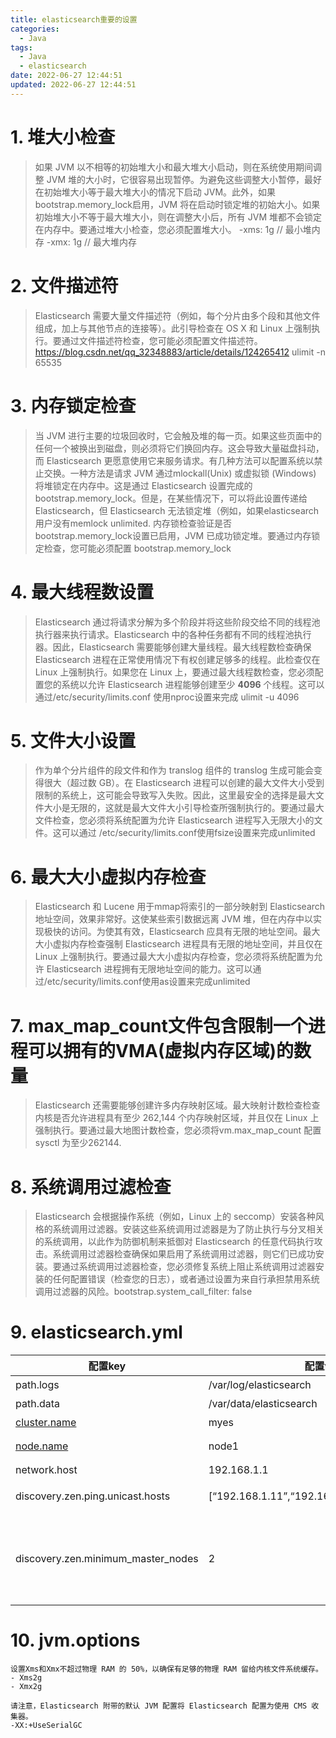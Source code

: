 ```yaml
---
title: elasticsearch重要的设置
categories:
  - Java
tags:
  - Java
  - elasticsearch
date: 2022-06-27 12:44:51
updated: 2022-06-27 12:44:51
---
```

# 1. 堆大小检查
> 如果 JVM 以不相等的初始堆大小和最大堆大小启动，则在系统使用期间调整 JVM 堆的大小时，它很容易出现暂停。为避免这些调整大小暂停，最好在初始堆大小等于最大堆大小的情况下启动 JVM。此外，如果 bootstrap.memory_lock启用，JVM 将在启动时锁定堆的初始大小。如果初始堆大小不等于最大堆大小，则在调整大小后，所有 JVM 堆都不会锁定在内存中。要通过堆大小检查，您必须配置堆大小。
-xms: 1g // 最小堆内存
-xmx: 1g // 最大堆内存
# 2. 文件描述符
> Elasticsearch 需要大量文件描述符（例如，每个分片由多个段和其他文件组成，加上与其他节点的连接等）。此引导检查在 OS X 和 Linux 上强制执行。要通过文件描述符检查，您可能必须配置文件描述符。
<https://blog.csdn.net/qq_32348883/article/details/124265412>
ulimit -n 65535

# 3. 内存锁定检查

> 当 JVM 进行主要的垃圾回收时，它会触及堆的每一页。如果这些页面中的任何一个被换出到磁盘，则必须将它们换回内存。这会导致大量磁盘抖动，而 Elasticsearch 更愿意使用它来服务请求。有几种方法可以配置系统以禁止交换。一种方法是请求 JVM 通过mlockall(Unix) 或虚拟锁 (Windows) 将堆锁定在内存中。这是通过 Elasticsearch 设置完成的 bootstrap.memory_lock。但是，在某些情况下，可以将此设置传递给 Elasticsearch，但 Elasticsearch 无法锁定堆（例如，如果elasticsearch 用户没有memlock unlimited. 内存锁检查验证是否bootstrap.memory_lock设置已启用，JVM 已成功锁定堆。要通过内存锁定检查，您可能必须配置
bootstrap.memory_lock

# 4. 最大线程数设置
> Elasticsearch 通过将请求分解为多个阶段并将这些阶段交给不同的线程池执行器来执行请求。Elasticsearch 中的各种任务都有不同的线程池执行器。因此，Elasticsearch 需要能够创建大量线程。最大线程数检查确保 Elasticsearch 进程在正常使用情况下有权创建足够多的线程。此检查仅在 Linux 上强制执行。如果您在 Linux 上，要通过最大线程数检查，您必须配置您的系统以允许 Elasticsearch 进程能够创建至少 **4096** 个线程。这可以通过/etc/security/limits.conf 使用nproc设置来完成
ulimit -u 4096

# 5. 文件大小设置
> 作为单个分片组件的段文件和作为 translog 组件的 translog 生成可能会变得很大（超过数 GB）。在 Elasticsearch 进程可以创建的最大文件大小受到限制的系统上，这可能会导致写入失败。因此，这里最安全的选择是最大文件大小是无限的，这就是最大文件大小引导检查所强制执行的。要通过最大文件检查，您必须将系统配置为允许 Elasticsearch 进程写入无限大小的文件。这可以通过 /etc/security/limits.conf使用fsize设置来完成unlimited

# 6. 最大大小虚拟内存检查

> Elasticsearch 和 Lucene 用于mmap将索引的一部分映射到 Elasticsearch 地址空间，效果非常好。这使某些索引数据远离 JVM 堆，但在内存中以实现极快的访问。为使其有效，Elasticsearch 应具有无限的地址空间。最大大小虚拟内存检查强制 Elasticsearch 进程具有无限的地址空间，并且仅在 Linux 上强制执行。要通过最大大小虚拟内存检查，您必须将系统配置为允许 Elasticsearch 进程拥有无限地址空间的能力。这可以通过/etc/security/limits.conf使用as设置来完成unlimited

# 7. max_map_count文件包含限制一个进程可以拥有的VMA(虚拟内存区域)的数量

> Elasticsearch 还需要能够创建许多内存映射区域。最大映射计数检查检查内核是否允许进程具有至少 262,144 个内存映射区域，并且仅在 Linux 上强制执行。要通过最大地图计数检查，您必须将vm.max_map_count 配置 sysctl 为至少262144.

# 8. 系统调用过滤检查

> Elasticsearch 会根据操作系统（例如，Linux 上的 seccomp）安装各种风格的系统调用过滤器。安装这些系统调用过滤器是为了防止执行与分叉相关的系统调用，以此作为防御机制来抵御对 Elasticsearch 的任意代码执行攻击。系统调用过滤器检查确保如果启用了系统调用过滤器，则它们已成功安装。要通过系统调用过滤器检查，您必须修复系统上阻止系统调用过滤器安装的任何配置错误（检查您的日志），或者通过设置为来自行承担禁用系统调用过滤器的风险。bootstrap.system_call_filter: false

# 9. elasticsearch.yml

| 配置key                                | 配置value                                         | 说明                                                                      | example                |
| ------------------------------------ | ----------------------------------------------- | ----------------------------------------------------------------------- | ---------------------- |
| path.logs                            | /var/log/elasticsearch                          | 日志保存的文件路径                                                               |                        |
| path.data                            | /var/data/elasticsearch                         | 数据保存的文件路径                                                               |                        |
| [cluster.name](http://cluster.name)  | myes                                            | 集群名称                                                                    |                        |
| [node.name](http://node.name)        | node1                                           | 节点名称                                                                    | node.name=${} HOSTNAME |
| network.host                         | 192.168.1.1                                     | 网络IP设置                                                                  |                        |
| discovery.zen.ping.unicast.hosts     | [“192.168.1.11”,“192.168.1.12”,“192.168.1.13”] | 集群发现其他节点机器配置                                                            |                        |
| discovery.zen.minimum_master_nodes | 2                                               | 避免脑裂设置，设置形成集群最少需要的票数。计算公式：(master_eligible_nodes / 2) + 1 必须超过所有机器的一半 |                        |

# 10. jvm.options

```
设置Xms和Xmx不超过物理 RAM 的 50%，以确保有足够的物理 RAM 留给内核文件系统缓存。
- Xms2g 
- Xmx2g

请注意，Elasticsearch 附带的默认 JVM 配置将 Elasticsearch 配置为使用 CMS 收集器。
-XX:+UseSerialGC
```

